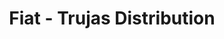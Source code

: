 ---
title: "Fiat - Trujas Distribution"
url: /rambouillet/fiat-trujas-distribution/
shop: voiture
---